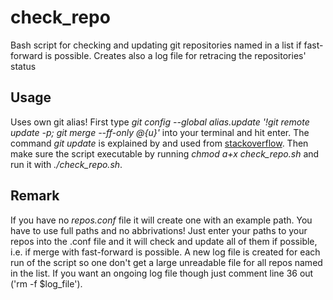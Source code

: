 # check_repo
Bash script for checking and updating git repositories named in a list if fast-forward is possible. Creates also a log file for retracing the repositories' status

## Usage
Uses own git alias! First type *git config --global alias.update '!git remote update -p; git merge --ff-only @{u}'* into your terminal and hit enter. The command *git update* is explained by and used from [stackoverflow](http://stackoverflow.com/a/17101140).
Then make sure the script executable by running *chmod a+x check_repo.sh* and run it with *./check_repo.sh*.

## Remark
If you have no *repos.conf* file it will create one with an example path. You have to use full paths and no abbrivations! Just enter your paths to your repos into the .conf file and it will check and update all of them if possible, i.e. if merge with fast-forward is possible.
A new log file is created for each run of the script so one don't get a large unreadable file for all repos named in the list. If you want an ongoing log file though just comment line 36 out ('rm -f $log_file').
